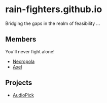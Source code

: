 # rain-fighters.github.io
Bridging the gaps in the realm of feasibility ...

## Members
You'll never fight alone!
- [Necropola](https://necropola.github.io)
- [Axel](https://xlsigned.github.io)

## Projects
 - [AudioPick](https://necropola.github.io/AudioPick/)
